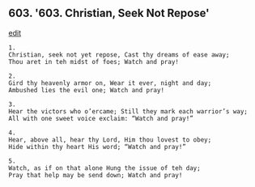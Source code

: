 
## 603.  '603. Christian, Seek Not Repose'
[edit](https://docs.google.com/document/d/11yflItIGwPwVkcelKhV1Zkq_cIVbLkCk/edit?mode=html)






    1.
    Christian, seek not yet repose, Cast thy dreams of ease away;
    Thou aret in teh midst of foes; Watch and pray!

    2.
    Gird thy heavenly armor on, Wear it ever, night and day;
    Ambushed lies the evil one; Watch and pray!

    3.
    Hear the victors who o’ercame; Still they mark each warrior’s way;
    All with one sweet voice exclaim: “Watch and pray!”

    4.
    Hear, above all, hear thy Lord, Him thou lovest to obey;
    Hide within thy heart His word; “Watch and pray!”

    5.
    Watch, as if on that alone Hung the issue of teh day;
    Pray that help may be send down; Watch and pray!
